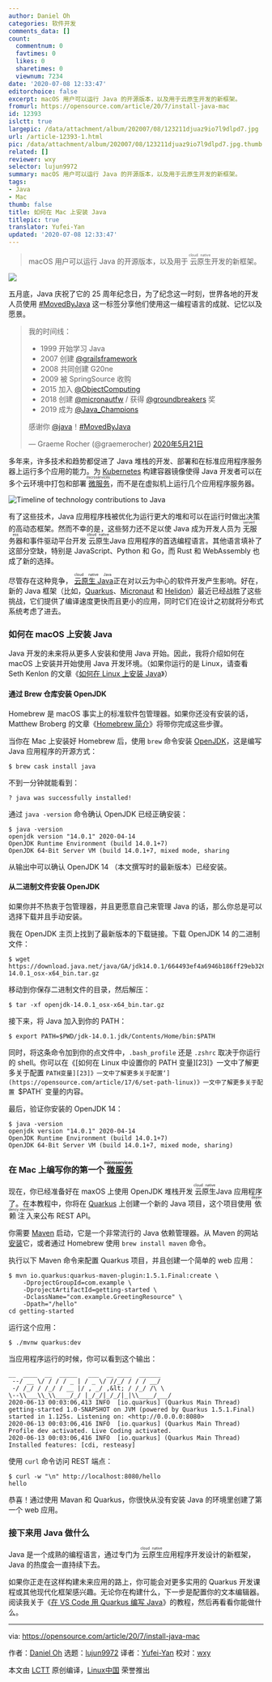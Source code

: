 ```yaml
---
author: Daniel Oh
categories: 软件开发
comments_data: []
count:
  commentnum: 0
  favtimes: 0
  likes: 0
  sharetimes: 0
  viewnum: 7234
date: '2020-07-08 12:33:47'
editorchoice: false
excerpt: macOS 用户可以运行 Java 的开源版本，以及用于云原生开发的新框架。
fromurl: https://opensource.com/article/20/7/install-java-mac
id: 12393
islctt: true
largepic: /data/attachment/album/202007/08/123211djuaz9io7l9dlpd7.jpg
url: /article-12393-1.html
pic: /data/attachment/album/202007/08/123211djuaz9io7l9dlpd7.jpg.thumb.jpg
related: []
reviewer: wxy
selector: lujun9972
summary: macOS 用户可以运行 Java 的开源版本，以及用于云原生开发的新框架。
tags:
- Java
- Mac
thumb: false
title: 如何在 Mac 上安装 Java
titlepic: true
translator: Yufei-Yan
updated: '2020-07-08 12:33:47'
---
```



> 
> macOS 用户可以运行 Java 的开源版本，以及用于<ruby> 云原生 <rt>  cloud native </rt></ruby>开发的新框架。
> 
> 
> 


![](/data/attachment/album/202007/08/123211djuaz9io7l9dlpd7.jpg)


五月底，Java 庆祝了它的 25 周年纪念日，为了纪念这一时刻，世界各地的开发人员使用 [#MovedByJava](https://twitter.com/search?q=%23MovedByJava&src=typed_query) 这一标签分享他们使用这一编程语言的成就、记忆以及愿景。



> 
> 我的时间线：
> 
> 
> * 1999 开始学习 Java
> * 2007 创建 [@grailsframework](https://twitter.com/grailsframework?ref_src=twsrc%5Etfw)
> * 2008 共同创建 G20ne
> * 2009 被 SpringSource 收购
> * 2015 加入 [@ObjectComputing](https://twitter.com/ObjectComputing?ref_src=twsrc%5Etfw)
> * 2018 创建 [@micronautfw](https://twitter.com/micronautfw?ref_src=twsrc%5Etfw) / 获得 [@groundbreakers](https://twitter.com/groundbreakers?ref_src=twsrc%5Etfw) 奖
> * 2019 成为 [@Java\_Champions](https://twitter.com/Java_Champions?ref_src=twsrc%5Etfw)
> 
> 
> 感谢你 [@java](https://twitter.com/java?ref_src=twsrc%5Etfw)！[#MovedByJava](https://twitter.com/hashtag/MovedByJava?src=hash&ref_src=twsrc%5Etfw)
> 
> 
> — Graeme Rocher (@graemerocher) [2020年5月21日](https://twitter.com/graemerocher/status/1263484918157410304?ref_src=twsrc%5Etfw)
> 
> 
> 


多年来，许多技术和趋势都促进了 Java 堆栈的开发、部署和在标准应用程序服务器上运行多个应用的能力。为 [Kubernetes](https://opensource.com/resources/what-is-kubernetes) 构建容器镜像使得 Java 开发者可以在多个云环境中打包和部署<ruby> <a href="https://opensource.com/resources/what-are-microservices">  微服务 </a> <rt>  microservices </rt></ruby>，而不是在虚拟机上运行几个应用程序服务器。


![Timeline of technology contributions to Java](/data/attachment/album/202007/08/123353e2cdpq1d8f1ccdc1.png "Timeline of technology contributions to Java")


有了这些技术，Java 应用程序栈被优化为运行更大的堆和可以在运行时做出决策的高动态框架。然而不幸的是，这些努力还不足以使 Java 成为开发人员为<ruby> 无服务器 <rt>  serverless </rt></ruby>和事件驱动平台开发<ruby> 云原生 <rt>  cloud native </rt></ruby> Java 应用程序的首选编程语言。其他语言填补了这部分空缺，特别是 JavaScript、Python 和 Go，而 Rust 和 WebAssembly 也成了新的选择。


尽管存在这种竞争，<ruby> <a href="https://opensource.com/article/20/1/cloud-native-java">  云原生 Java </a> <rt>  cloud native Java </rt></ruby> 正在对以云为中心的软件开发产生影响。好在，新的 Java 框架（比如，[Quarkus](https://quarkus.io/)、[Micronaut](https://micronaut.io/) 和 [Helidon](https://helidon.io/#/)）最近已经战胜了这些挑战，它们提供了编译速度更快而且更小的应用，同时它们在设计之初就将分布式系统考虑了进去。


### 如何在 macOS 上安装 Java


Java 开发的未来将从更多人安装和使用 Java 开始。因此，我将介绍如何在 macOS 上安装并开始使用 Java 开发环境。（如果你运行的是 Linux，请查看 Seth Kenlon 的文章《[如何在 Linux 上安装 Java](/article-11614-1.html)》）


#### 通过 Brew 仓库安装 OpenJDK


Homebrew 是 macOS 事实上的标准软件包管理器。如果你还没有安装的话，Matthew Broberg 的文章《[Homebrew 简介](/article-12338-1.html)》将带你完成这些步骤。


当你在 Mac 上安装好 Homebrew 后，使用 `brew` 命令安装 [OpenJDK](https://openjdk.java.net/)，这是编写 Java 应用程序的开源方式：



```
$ brew cask install java

```

不到一分钟就能看到：



```
? java was successfully installed!

```

通过 `java -version` 命令确认 OpenJDK 已经正确安装：



```
$ java -version
openjdk version "14.0.1" 2020-04-14
OpenJDK Runtime Environment (build 14.0.1+7)
OpenJDK 64-Bit Server VM (build 14.0.1+7, mixed mode, sharing

```

从输出中可以确认 OpenJDK 14 （本文撰写时的最新版本）已经安装。


#### 从二进制文件安装 OpenJDK


如果你并不热衷于包管理器，并且更愿意自己来管理 Java 的话，那么你总是可以选择下载并且手动安装。


我在 OpenJDK 主页上找到了最新版本的下载链接。下载 OpenJDK 14 的二进制文件：



```
$ wget https://download.java.net/java/GA/jdk14.0.1/664493ef4a6946b186ff29eb326336a2/7/GPL/openjdk-14.0.1_osx-x64_bin.tar.gz

```

移动到你保存二进制文件的目录，然后解压：



```
$ tar -xf openjdk-14.0.1_osx-x64_bin.tar.gz

```

接下来，将 Java 加入到你的 PATH：



```
$ export PATH=$PWD/jdk-14.0.1.jdk/Contents/Home/bin:$PATH

```

同时，将这条命令加到你的点文件中，`.bash_profile` 还是 `.zshrc` 取决于你运行的 shell。你可以在《[如何在 Linux 中设置你的 PATH 变量][23]》一文中了解更多关于配置 `PATH变量][23]》一文中了解更多关于配置‘](https://opensource.com/article/17/6/set-path-linux)》一文中了解更多关于配置 `$PATH` 变量的内容。


最后，验证你安装的 OpenJDK 14：



```
$ java -version
openjdk version "14.0.1" 2020-04-14
OpenJDK Runtime Environment (build 14.0.1+7)
OpenJDK 64-Bit Server VM (build 14.0.1+7, mixed mode, sharing)

```

### 在 Mac 上编写你的第一个<ruby> <a href="https://opensource.com/resources/what-are-microservices">  微服务 </a> <rt>  microservices </rt></ruby>


现在，你已经准备好在 maxOS 上使用 OpenJDK 堆栈开发<ruby> 云原生 <rt>  cloud native </rt></ruby> Java 应用程序了。在本教程中，你将在 [Quarkus](https://quarkus.io/) 上创建一个新的 Java 项目，这个项目使用<ruby> 依赖注入 <rt>  dependency injection </rt></ruby>来公布 REST API。


你需要 [Maven](https://maven.apache.org/index.html) 启动，它是一个非常流行的 Java 依赖管理器。从 Maven 的网站[安装](https://maven.apache.org/install.html)它，或者通过 Homebrew 使用 `brew install maven` 命令。


执行以下 Maven 命令来配置 Quarkus 项目，并且创建一个简单的 web 应用：



```
$ mvn io.quarkus:quarkus-maven-plugin:1.5.1.Final:create \
    -DprojectGroupId=com.example \
    -DprojectArtifactId=getting-started \
    -DclassName="com.example.GreetingResource" \
    -Dpath="/hello"
cd getting-started

```

运行这个应用：



```
$ ./mvnw quarkus:dev

```

当应用程序运行的时候，你可以看到这个输出：



```
__  ____  __  _____   ___  __ ____  ______
 --/ __ \/ / / / _ | / _ \/ //_/ / / / __/
 -/ /_/ / /_/ / __ |/ , _/ ,&lt; / /_/ /\ \  
\--\\___\\_\\____/_/ |_/_/|_/_/|_|\\____/___/  
2020-06-13 00:03:06,413 INFO  [io.quarkus] (Quarkus Main Thread) getting-started 1.0-SNAPSHOT on JVM (powered by Quarkus 1.5.1.Final) started in 1.125s. Listening on: <http://0.0.0.0:8080>
2020-06-13 00:03:06,416 INFO  [io.quarkus] (Quarkus Main Thread) Profile dev activated. Live Coding activated.
2020-06-13 00:03:06,416 INFO  [io.quarkus] (Quarkus Main Thread) Installed features: [cdi, resteasy]

```

使用 `curl` 命令访问 REST 端点：



```
$ curl -w "\n" http://localhost:8080/hello
hello

```

恭喜！通过使用 Mavan 和 Quarkus，你很快从没有安装 Java 的环境里创建了第一个 web 应用。


### 接下来用 Java 做什么


Java 是一个成熟的编程语言，通过专门为<ruby> 云原生 <rt>  cloud native </rt></ruby>应用程序开发设计的新框架，Java 的热度会一直持续下去。


如果你正走在这样构建未来应用的路上，你可能会对更多实用的 Quarkus 开发课程或其他现代化框架感兴趣。无论你在构建什么，下一步是配置你的文本编辑器。阅读我关于《[在 VS Code 用 Quarkus 编写 Java](https://opensource.com/article/20/4/java-quarkus-vs-code)》的教程，然后再看看你能做什么。




---


via: <https://opensource.com/article/20/7/install-java-mac>


作者：[Daniel Oh](https://opensource.com/users/daniel-oh) 选题：[lujun9972](https://github.com/lujun9972) 译者：[Yufei-Yan](https://github.com/Yufei-Yan) 校对：[wxy](https://github.com/wxy)


本文由 [LCTT](https://github.com/LCTT/TranslateProject) 原创编译，[Linux中国](https://linux.cn/) 荣誉推出